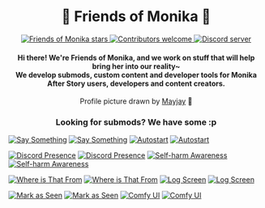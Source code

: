 <h1 align="center">💚 Friends of Monika 💚</h1>

<p align="center">
  <a href="https://github.com/friends-of-monika">
    <img alt="Friends of Monika stars" src="https://img.shields.io/github/stars/friends-of-monika?color=green&logo=github">
  </a>
  <a href="https://github.com/friends-of-monika">
    <img alt="Contributors welcome" src="https://img.shields.io/badge/contributors-welcome-green">
  </a>
  <a href="https://dcache.me/discord">
    <img alt="Discord server" src="https://discordapp.com/api/guilds/1029849988953546802/widget.png?style=shield">
  </a>
</p>

<h4 align="center">
  Hi there! We're Friends of Monika, and we work on stuff that will help bring her into our reality~<br>
  We develop submods, custom content and developer tools for Monika After Story users, developers and content creators.
</h4>

<p align="center">
  Profile picture drawn by <a href="https://ko-fi.com/maydaymayjay">Mayjay</a> 💜<br>
</p>

<h3 align="center">Looking for submods? We have some :p</h3>

[![Say Something](https://github-readme-stats.vercel.app/api/pin/?username=friends-of-monika&repo=mas-saysomething&hide_border=true#gh-light-mode-only)](https://github.com/friends-of-monika/mas-saysomething#gh-light-mode-only)
[![Say Something](https://github-readme-stats.vercel.app/api/pin/?username=friends-of-monika&repo=mas-saysomething&theme=github_dark&hide_border=true#gh-dark-mode-only)](https://github.com/friends-of-monika/mas-saysomething#gh-dark-mode-only)
[![Autostart](https://github-readme-stats.vercel.app/api/pin/?username=friends-of-monika&repo=mas-autostart&hide_border=true#gh-light-mode-only)](https://github.com/friends-of-monika/mas-autostart#gh-light-mode-only)
[![Autostart](https://github-readme-stats.vercel.app/api/pin/?username=friends-of-monika&repo=mas-autostart&theme=github_dark&hide_border=true#gh-dark-mode-only)](https://github.com/friends-of-monika/mas-autostart#gh-dark-mode-only)

[![Discord Presence](https://github-readme-stats.vercel.app/api/pin/?username=friends-of-monika&repo=mas-presence&hide_border=true#gh-light-mode-only)](https://github.com/friends-of-monika/mas-presence#gh-light-mode-only)
[![Discord Presence](https://github-readme-stats.vercel.app/api/pin/?username=friends-of-monika&repo=mas-presence&theme=github_dark&hide_border=true#gh-dark-mode-only)](https://github.com/friends-of-monika/mas-autostart#gh-dark-mode-only)
[![Self-harm Awareness](https://github-readme-stats.vercel.app/api/pin/?username=friends-of-monika&repo=mas-selfharm&hide_border=true#gh-light-mode-only)](https://github.com/friends-of-monika/mas-selfharm#gh-light-mode-only)
[![Self-harm Awareness](https://github-readme-stats.vercel.app/api/pin/?username=friends-of-monika&repo=mas-selfharm&theme=github_dark&hide_border=true#gh-dark-mode-only)](https://github.com/friends-of-monika/mas-selfharm#gh-dark-mode-only)

[![Where is That From](https://github-readme-stats.vercel.app/api/pin/?username=friends-of-monika&repo=mas-wtf&hide_border=true#gh-light-mode-only)](https://github.com/friends-of-monika/mas-wtf#gh-light-mode-only)
[![Where is That From](https://github-readme-stats.vercel.app/api/pin/?username=friends-of-monika&repo=mas-wtf&theme=github_dark&hide_border=true#gh-dark-mode-only)](https://github.com/friends-of-monika/mas-wtf#gh-dark-mode-only)
[![Log Screen](https://github-readme-stats.vercel.app/api/pin/?username=friends-of-monika&repo=mas-logscreen&hide_border=true#gh-light-mode-only)](https://github.com/friends-of-monika/mas-logscreen#gh-light-mode-only)
[![Log Screen](https://github-readme-stats.vercel.app/api/pin/?username=friends-of-monika&repo=mas-logscreen&theme=github_dark&hide_border=true#gh-dark-mode-only)](https://github.com/friends-of-monika/mas-logscreen#gh-dark-mode-only)

[![Mark as Seen](https://github-readme-stats.vercel.app/api/pin/?username=friends-of-monika&repo=mas-mark-as-seen&hide_border=true#gh-light-mode-only)](https://github.com/friends-of-monika/mas-mark-as-seen#gh-light-mode-only)
[![Mark as Seen](https://github-readme-stats.vercel.app/api/pin/?username=friends-of-monika&repo=mas-mark-as-seen&theme=github_dark&hide_border=true#gh-dark-mode-only)](https://github.com/friends-of-monika/mas-mark-as-seen#gh-dark-mode-only)
[![Comfy UI](https://github-readme-stats.vercel.app/api/pin/?username=friends-of-monika&repo=ddlc-comfy-ui&hide_border=true#gh-light-mode-only)](https://github.com/friends-of-monika/ddlc-comfy-ui#gh-light-mode-only)
[![Comfy UI](https://github-readme-stats.vercel.app/api/pin/?username=friends-of-monika&repo=ddlc-comfy-ui&theme=github_dark&hide_border=true#gh-dark-mode-only)](https://github.com/friends-of-monika/ddlc-comfy-ui#gh-dark-mode-only)
